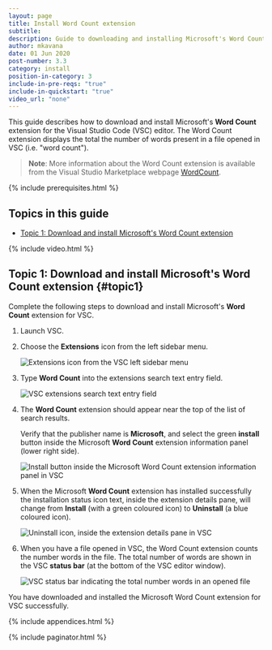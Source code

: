 ```yaml
---
layout: page
title: Install Word Count extension
subtitle:
description: Guide to downloading and installing Microsoft's Word Count extension for VSC
author: mkavana
date: 01 Jun 2020
post-number: 3.3
category: install
position-in-category: 3
include-in-pre-reqs: "true"
include-in-quickstart: "true"
video_url: "none"
---
```


This guide describes how to download and install Microsoft's **Word Count** extension for the Visual Studio Code (VSC) editor. The Word Count extension displays the total the number of words present in a file opened in VSC (i.e. "word count").

> **Note**: More information about the Word Count extension is available from the Visual Studio Marketplace webpage [WordCount](https://marketplace.visualstudio.com/items?itemName=ms-vscode.wordcount).

{% include prerequisites.html %}

## Topics in this guide

- [Topic 1: Download and install Microsoft's Word Count extension](#topic1)

{% include video.html %}

## Topic 1: Download and install Microsoft's Word Count extension {#topic1}

Complete the following steps to download and install Microsoft's **Word Count** extension for VSC.

1. Launch VSC.

2. Choose the **Extensions** icon from the left sidebar menu.

    ![Extensions icon from the VSC left sidebar menu](../assets/images/03-install/wordcount/wordcount-002.png)

3. Type **Word Count** into the extensions search text entry field.

    ![VSC extensions search text entry field](../assets/images/03-install/wordcount/wordcount-003.png)

4. The **Word Count** extension should appear near the top of the list of search results.

    Verify that the publisher name is **Microsoft**, and select the green **install** button inside the Microsoft **Word Count** extension information panel (lower right side).

    ![Install button inside the Microsoft Word Count extension information panel in VSC](../assets/images/03-install/wordcount/wordcount-004.png)

5. When the Microsoft **Word Count** extension has installed successfully the installation status icon text, inside the extension details pane, will change from **Install** (with a green coloured icon) to **Uninstall** (a blue coloured icon).

    ![Uninstall icon, inside the extension details pane in VSC](../assets/images/03-install/wordcount/wordcount-005.png)

6. When you have a file opened in VSC, the Word Count extension counts the number words in the file. The total number of words are shown in the VSC **status bar** (at the bottom of the VSC editor window).

    ![VSC status bar indicating the total number words in an opened file](../assets/images/03-install/wordcount/wordcount-006.png)

You have downloaded and installed the Microsoft Word Count extension for VSC successfully.

{% include appendices.html %}

{% include paginator.html %}
